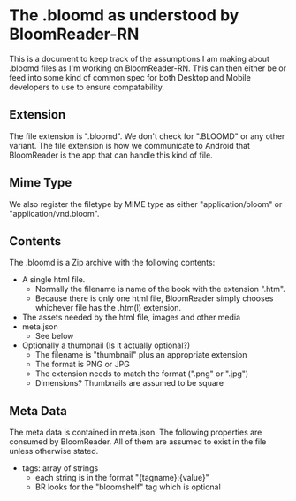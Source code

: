 # The .bloomd as understood by BloomReader-RN

This is a document to keep track of the assumptions I am making about .bloomd files as I'm working on BloomReader-RN. This can then either be or feed into some kind of common spec for both Desktop and Mobile developers to use to ensure compatability.

## Extension

The file extension is ".bloomd". We don't check for ".BLOOMD" or any other variant. The file extension is how we communicate to Android that BloomReader is the app that can handle this kind of file.

## Mime Type

We also register the filetype by MIME type as either "application/bloom" or "application/vnd.bloom". 

## Contents

The .bloomd is a Zip archive with the following contents:

 - A single html file. 
    - Normally the filename is name of the book with the extension ".htm". 
    - Because there is only one html file, BloomReader simply chooses whichever file has the .htm(l) extension.
 - The assets needed by the html file, images and other media
 - meta.json
   - See below
 - Optionally a thumbnail  (Is it actually optional?)
    - The filename is "thumbnail" plus an appropriate extension
    - The format is PNG or JPG
    - The extension needs to match the format (".png" or ".jpg")
    - Dimensions? Thumbnails are assumed to be square

## Meta Data

The meta data is contained in meta.json. The following properties are consumed by BloomReader. All of them are assumed to exist in the file unless otherwise stated.

- tags: array of strings
   - each string is in the format "{tagname}:{value}"
   - BR looks for the "bloomshelf" tag which is optional


    